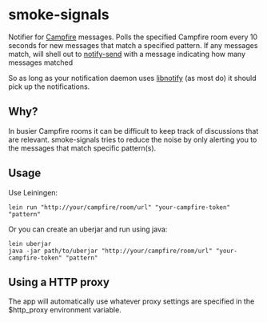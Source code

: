 # smoke-signals

Notifier for [Campfire](http://campfirenow.com) messages. Polls the specified Campfire room every 10 seconds for new messages that match a specified pattern. If any messages match, will shell out to [notify-send](http://www.unix.com/man-page/OpenSolaris/1/notify-send/) with a message indicating how many messages matched 

So as long as your notification daemon uses [libnotify](https://developer.gnome.org/libnotify/) (as most do) it should pick up the notifications.

## Why?

In busier Campfire rooms it can be difficult to keep track of discussions that are relevant. smoke-signals tries to reduce the noise by only alerting you to the messages that match specific pattern(s). 

## Usage

Use Leiningen:

	lein run "http://your/campfire/room/url" "your-campfire-token" "pattern"
	
Or you can create an uberjar and run using java:

	lein uberjar
	java -jar path/to/uberjar "http://your/campfire/room/url" "your-campfire-token" "pattern"

## Using a HTTP proxy

The app will automatically use whatever proxy settings are specified in the $http_proxy environment variable.
